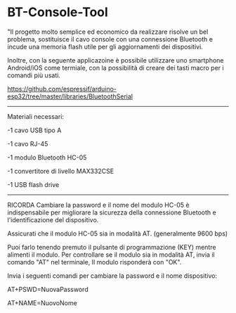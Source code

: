# BT-Console-Tool
"Il progetto molto semplice ed economico da realizzare risolve un bel problema, sostituisce il cavo console con una connessione Bluetooth e incude una memoria flash utile per gli aggiornamenti dei dispositivi.

Inoltre, con la seguente applicazoine è possibile utilizzare uno smartphone Android/iOS come termiale, con la possibilità di creare dei tasti macro per i comandi più usati.

https://github.com/espressif/arduino-esp32/tree/master/libraries/BluetoothSerial

_______________________________________________
Materiali necessari:

-1 cavo USB tipo A

-1 cavo RJ-45

-1 modulo Bluetooth HC-05

-1 convertitore di livello MAX332CSE

-1 USB flash drive

_______________________________________________

RICORDA
Cambiare la password e il nome del modulo HC-05 è indispensabile per migliorare la sicurezza della connessione Bluetooth e l'identificazione del dispositivo.


Assicurati che il modulo HC-05 sia in modalità AT. (generalmente 9600 bps)

Puoi farlo tenendo premuto il pulsante di programmazione (KEY) mentre alimenti il modulo.
Per controllare se il modulo sia in modalità AT, invia il comando
"AT" nel terminale, Il modulo risponderà con "OK".


Invia i seguenti comandi per cambiare la password e il nome dispositivo:

AT+PSWD=NuovaPassword

AT+NAME=NuovoNome


